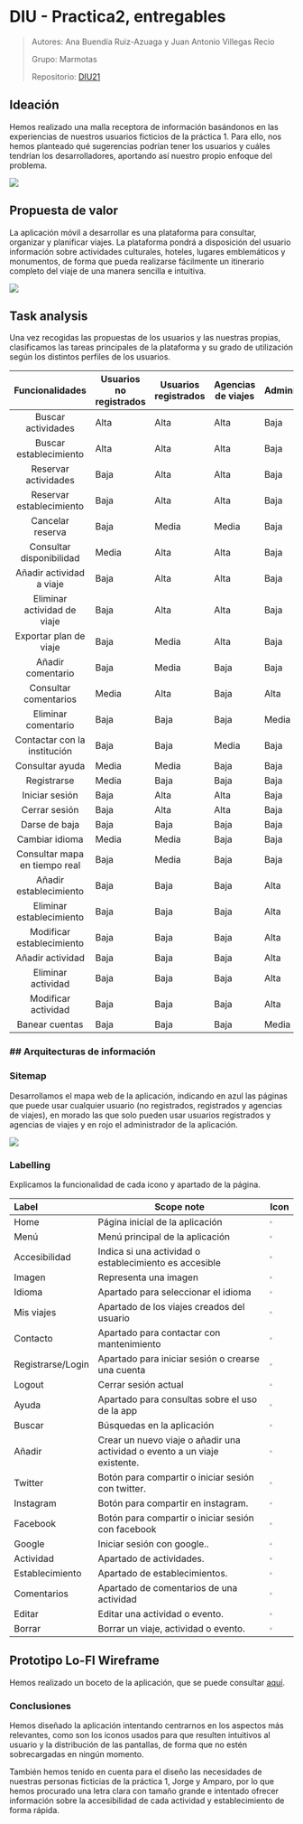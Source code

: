 # DIU - Practica2, entregables

> Autores: Ana Buendía Ruiz-Azuaga y Juan Antonio Villegas Recio
>
> Grupo: Marmotas
>
> Repositorio: [DIU21](https://github.com/Mapachana/DIU21)

## Ideación

Hemos realizado una malla receptora de información basándonos en las experiencias de nuestros usuarios ficticios de la práctica 1. Para ello, nos hemos planteado qué sugerencias podrían tener los usuarios y cuáles tendrían los desarrolladores, aportando así nuestro propio enfoque del problema.

![](./img/feedback_capture_grid.png)

## Propuesta de valor

La aplicación móvil a desarrollar es una plataforma para consultar, organizar y planificar viajes. La plataforma pondrá a disposición del usuario información sobre actividades culturales, hoteles, lugares emblemáticos y monumentos, de forma que pueda realizarse fácilmente un itinerario completo del viaje de una manera sencilla e intuitiva.

![](./img/scope_canvas.png)

## Task analysis

Una vez recogidas las propuestas de los usuarios y las nuestras propias, clasificamos las tareas principales de la plataforma y su grado de utilización según los distintos perfiles de los usuarios.

|        Funcionalidades        | Usuarios no registrados | Usuarios registrados | Agencias de viajes | Administrador |
| :---------------------------: | ----------------------- | -------------------- | ------------------ | ------------- |
|      Buscar actividades       | Alta                    | Alta                 | Alta               | Baja          |
|    Buscar establecimiento     | Alta                    | Alta                 | Alta               | Baja          |
|     Reservar actividades      | Baja                    | Alta                 | Alta               | Baja          |
|   Reservar establecimiento    | Baja                    | Alta                 | Alta               | Baja          |
|       Cancelar reserva        | Baja                    | Media                | Media              | Baja          |
|   Consultar disponibilidad    | Media                   | Alta                 | Alta               | Baja          |
|   Añadir actividad a viaje    | Baja                    | Alta                 | Alta               | Baja          |
|  Eliminar actividad de viaje  | Baja                    | Alta                 | Alta               | Baja          |
|    Exportar plan de viaje     | Baja                    | Media                | Alta               | Baja          |
|       Añadir comentario       | Baja                    | Media                | Baja               | Baja          |
|     Consultar comentarios     | Media                   | Alta                 | Baja               | Alta          |
|      Eliminar comentario      | Baja                    | Baja                 | Baja               | Media         |
| Contactar con la institución  | Baja                    | Baja                 | Media              | Baja          |
|        Consultar ayuda        | Media                   | Media                | Baja               | Baja          |
|          Registrarse          | Media                   | Baja                 | Baja               | Baja          |
|        Iniciar sesión         | Baja                    | Alta                 | Alta               | Baja          |
|         Cerrar sesión         | Baja                    | Alta                 | Alta               | Baja          |
|         Darse de baja         | Baja                    | Baja                 | Baja               | Baja          |
|        Cambiar idioma         | Media                   | Media                | Baja               | Baja          |
| Consultar mapa en tiempo real | Baja                    | Media                | Baja               | Baja          |
|    Añadir establecimiento     | Baja                    | Baja                 | Baja               | Alta          |
|   Eliminar establecimiento    | Baja                    | Baja                 | Baja               | Alta          |
|   Modificar establecimiento   | Baja                    | Baja                 | Baja               | Alta          |
|       Añadir actividad        | Baja                    | Baja                 | Baja               | Alta          |
|      Eliminar actividad       | Baja                    | Baja                 | Baja               | Alta          |
|      Modificar actividad      | Baja                    | Baja                 | Baja               | Alta          |
|        Banear cuentas         | Baja                    | Baja                 | Baja               | Media         |


### ## Arquitecturas de información

### Sitemap

Desarrollamos el mapa web de la aplicación, indicando en azul las páginas que puede usar cualquier usuario (no registrados, registrados y agencias de viajes), en morado las que solo pueden usar usuarios registrados y agencias de viajes y en rojo el administrador de la aplicación.

![](./img/sitemap.png)

### Labelling

Explicamos la funcionalidad de cada icono y apartado de la página.

| Label             | Scope note                                                   | Icon                                                         |
| :---------------- | ------------------------------------------------------------ | ------------------------------------------------------------ |
| Home              | Página inicial de la aplicación                              | <img src="./img/iconos/groundhog.png" style="zoom:25%;" />   |
| Menú              | Menú principal de la aplicación                              | <img src="./img/iconos/menu.png" style="zoom:25%;" />        |
| Accesibilidad     | Indica si una actividad o establecimiento es accesible       | <img src="./img/iconos/discapacitado.png" style="zoom:25%;" /> |
| Imagen            | Representa una imagen                                        | <img src="./img/iconos/picture.png" style="zoom:25%;" />     |
| Idioma            | Apartado para seleccionar el idioma                          | <img src="./img/iconos/translation.png" style="zoom:25%;" /> |
| Mis viajes        | Apartado de los viajes creados del usuario                   | <img src="./img/iconos/airplane.png" style="zoom:25%;" />    |
| Contacto          | Apartado para contactar con mantenimiento                    | <img src="./img/iconos/contact.png" style="zoom:25%;" />     |
| Registrarse/Login | Apartado para iniciar sesión o crearse una cuenta            | <img src="./img/iconos/log-in.png" style="zoom:25%;" />      |
| Logout            | Cerrar sesión actual                                         | <img src="./img/iconos/log-out.png" style="zoom:25%;" />     |
| Ayuda             | Apartado para consultas sobre el uso de la app               | <img src="./img/iconos/information.png" style="zoom:25%;" /> |
| Buscar            | Búsquedas en la aplicación                                   | <img src="./img/iconos/search.png" style="zoom:25%;" />      |
| Añadir            | Crear un nuevo viaje o añadir una actividad o evento a un viaje existente. | <img src="./img/iconos/add.png" style="zoom:25%;" />         |
| Twitter           | Botón para compartir o iniciar sesión con twitter.           | <img src="./img/iconos/gorjeo.png" style="zoom:25%;" />      |
| Instagram         | Botón para compartir en instagram.                           | <img src="./img/iconos/instagram.png" style="zoom:25%;" />   |
| Facebook          | Botón para compartir o iniciar sesión con facebook           | <img src="./img/iconos/facebook.png" style="zoom:25%;" />    |
| Google            | Iniciar sesión con google..                                  | <img src="./img/iconos/google.png" style="zoom:25%;" />      |
| Actividad         | Apartado de actividades.                                     | <img src="./img/iconos/activity.png" style="zoom:25%;" />    |
| Establecimiento   | Apartado de establecimientos.                                | <img src="./img/iconos/museum.png" style="zoom:25%;" />      |
| Comentarios       | Apartado de comentarios de una actividad                     | <img src="./img/iconos/speech-bubble.png" style="zoom:25%;" /> |
| Editar            | Editar una actividad o evento.                               | <img src="./img/iconos/edit-button.png" style="zoom:25%;" /> |
| Borrar            | Borrar un viaje, actividad o evento.                         | <img src="./img/iconos/delete.png" style="zoom:25%;" />      |

## Prototipo Lo-FI Wireframe

Hemos realizado un boceto de la aplicación, que se puede consultar [aquí](./wireframe.pdf).


### Conclusiones  
Hemos diseñado la aplicación intentando centrarnos en los aspectos más relevantes, como son los iconos usados para que resulten intuitivos al usuario y la distribución de las pantallas, de forma que no estén sobrecargadas en ningún momento.

También hemos tenido en cuenta para el diseño las necesidades de nuestras personas ficticias de la práctica 1, Jorge y Amparo, por lo que hemos procurado una letra clara con tamaño grande e intentado ofrecer información sobre la accesibilidad de cada actividad y establecimiento de forma rápida.